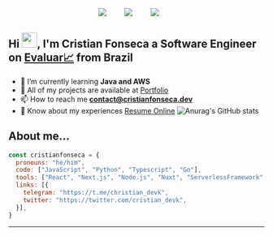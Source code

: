 <p align='center'>
    <a href="https://www.linkedin.com/in/cristian-fonseca-c-04972b224/"><img src="https://img.shields.io/badge/linkedin-%230077B5.svg?&style=for-the-badge&logo=linkedin&logoColor=white" /></a>&nbsp;&nbsp;&nbsp;&nbsp;&nbsp;&nbsp;&nbsp;&nbsp;
    <a href="mailto:contact@cristianfonseca.dev?subject=Hi%20Cristian"><img src="https://img.shields.io/badge/gmail-%23D14836.svg?&style=for-the-badge&logo=gmail&logoColor=white" /></a>&nbsp;&nbsp;&nbsp;&nbsp;&nbsp;&nbsp;&nbsp;&nbsp;
    <a href="https://twitter.com/cristian_devk"><img src="https://img.shields.io/badge/twitter-%231DA1F2.svg?&style=for-the-badge&logo=twitter&logoColor=white" /></a>&nbsp;&nbsp;&nbsp;&nbsp;&nbsp;&nbsp;&nbsp;&nbsp;
</p>

## Hi <img src="https://raw.githubusercontent.com/MartinHeinz/MartinHeinz/master/wave.gif" width="30px">, I'm Cristian Fonseca a Software Engineer on [Evaluar📈](https://www.evaluar.com/) from Brazil
- 🌱 I’m currently learning **Java and AWS**
- 🔨 All of my projects are available at [Portfolio](https://www.cristianfonseca.dev/)
- 📫 How to reach me **contact@cristianfonseca.dev**
- 📄 Know about my experiences [Resume Online](https://www.cristianfonseca.dev/download/cv.pdf)
![Anurag's GitHub stats](https://github-readme-stats.vercel.app/api?username=kuzeofficial)
## About me...
```js
const cristianfonseca = {
  pronouns: "he/him",
  code: ["JavaScript", "Python", "Typescript", "Go"],
  tools: ["React", "Next.js", "Node.js", "Nuxt", "ServerlessFramework", "Vue"],
  links: [{
    telegram: "https://t.me/christian_devk",
    twitter: "https://twitter.com/cristian_devk",
  }],
}
```
---
